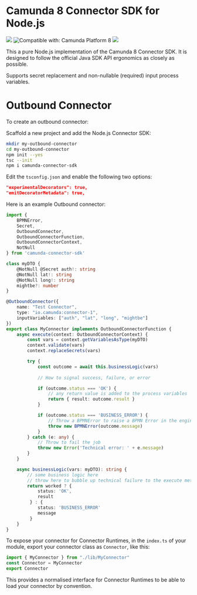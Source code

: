 # Camunda 8 Connector SDK for Node.js

[![](https://img.shields.io/badge/Community%20Extension-An%20open%20source%20community%20maintained%20project-FF4700)](https://github.com/camunda-community-hub/community)
![Compatible with: Camunda Platform 8](https://img.shields.io/badge/Compatible%20with-Camunda%20Platform%208-0072Ce)
[![](https://img.shields.io/badge/Lifecycle-Incubating-blue)](https://github.com/Camunda-Community-Hub/community/blob/main/extension-lifecycle.md#incubating-)

This a pure Node.js implementation of the Camunda 8 Connector SDK. It is designed to follow the official Java SDK API ergonomics as closely as possible.

Supports secret replacement and non-nullable (required) input process variables.

# Outbound Connector

To create an outbound connector:

Scaffold a new project and add the Node.js Connector SDK:

```bash
mkdir my-outbound-connector
cd my-outbound-connector
npm init --yes
tsc --init
npm i camunda-connector-sdk
```

Edit the `tsconfig.json` and enable the following two options:

```json
"experimentalDecorators": true,                
"emitDecoratorMetadata": true,       
```

Here is an example Outbound connector:

```typescript
import {
    BPMNError,
    Secret,
    OutboundConnector,
    OutboundConnectorFunction,
    OutboundConnectorContext,
    NotNull
} from 'camunda-connector-sdk'

class myDTO {
    @NotNull @Secret auth!: string
    @NotNull lat!: string
    @NotNull long!: string
    mightbe?: number
}

@OutboundConnector({
    name: "Test Connector",
    type: "io.camunda:connector-1",
    inputVariables: ["auth", "lat", "long", "mightbe"]
})
export class MyConnector implements OutboundConnectorFunction {
    async execute(context: OutboundConnectorContext) {
        const vars = context.getVariablesAsType(myDTO)
        context.validate(vars)
        context.replaceSecrets(vars)

        try {
            const outcome = await this.businessLogic(vars)
            
            // How to signal success, failure, or error

            if (outcome.status === 'OK') {
                // any return value is added to the process variables
                return { result: outcome.result }
            }

            if (outcome.status === 'BUSINESS_ERROR') {
                // Throw a BPMNError to raise a BPMN Error in the engine
                throw new BPMNError(outcome.message)
            }
        } catch (e: any) {
            // Throw to fail the job
            throw new Error('Technical error: ' + e.message)
        }
    }

    async businessLogic(vars: myDTO): string {
        // some business logic here
        // throw here to bubble up technical failure to the execute method
        return worked ? {
            status: 'OK',
            result
         } : {
            status: 'BUSINESS_ERROR'
            message
         }
    }
}
```
To expose your connector for Connector Runtimes, in the `index.ts` of your module, export your connector class as `Connector`, like this:

```typescript
import { MyConnector } from "./lib/MyConnector"
const Connector = MyConnector
export Connector
```

This provides a normalised interface for Connector Runtimes to be able to load your connector by convention.

